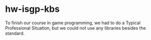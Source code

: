 hw-isgp-kbs
===========

To finish our course in game programming, we had to do a Typical Professional Situation, but we could not use any libraries besides the standard.

